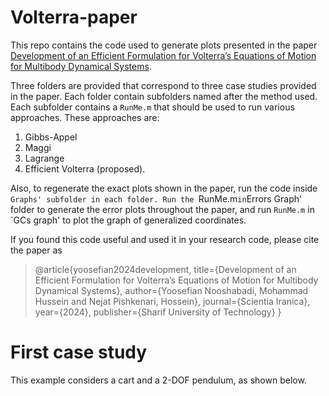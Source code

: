 # Volterra-paper

This repo contains the code used to generate plots presented in the paper [Development of an Efficient Formulation for Volterra’s Equations of Motion for Multibody Dynamical Systems](https://scientiairanica.sharif.edu/article_23551.html). 

Three folders are provided that correspond to three case studies provided in the paper. Each folder contain subfolders named after the method used. Each subfolder contains a `RunMe.m` that should be used to run various approaches. These approaches are: 

1. Gibbs-Appel
2. Maggi
3. Lagrange
4. Efficient Volterra (proposed).

Also, to regenerate the exact plots shown in the paper, run the code inside `Graphs' subfolder in each folder. Run the `RunMe.m` in `Errors Graph' folder to generate the error plots throughout the paper, and run `RunMe.m` in `GCs graph' to plot the graph of generalized coordinates.

If you found this code useful and used it in your research code, please cite the paper as

> @article{yoosefian2024development,
> title={Development of an Efficient Formulation for Volterra’s Equations of Motion for Multibody Dynamical Systems},
> author={Yoosefian Nooshabadi, Mohammad Hussein and Nejat Pishkenari, Hossein},
> journal={Scientia Iranica},
> year={2024},
> publisher={Sharif University of Technology}
> }

# First case study
This example considers a cart and a 2-DOF pendulum, as shown below.
